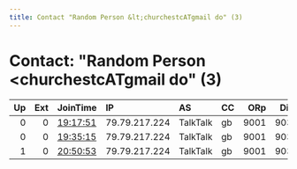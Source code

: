 ```yaml
---
title: Contact "Random Person &lt;churchestcATgmail do" (3)
---
```


# Contact: "Random Person &lt;churchestcATgmail do" (3)

|   Up |   Ext | JoinTime                                                                                            | IP            | AS       | CC   |   ORp |   Dirp | OS    | Version   | Nickname    |   eFamMembers |
|-----:|------:|:----------------------------------------------------------------------------------------------------|:--------------|:---------|:-----|------:|-------:|:------|:----------|:------------|--------------:|
|    0 |     0 | [19:17:51](https://metrics.torproject.org/rs.html#details/8580B8BFF722496F81E1F6E4E6FB824A181235E4) | 79.79.217.224 | TalkTalk | gb   |  9001 |   9030 | Linux | 0.4.0.5   | bigflamingo |             1 |
|    0 |     0 | [19:35:15](https://metrics.torproject.org/rs.html#details/47D6876AFD53A5B482AC57C649E3A18EC3515863) | 79.79.217.224 | TalkTalk | gb   |  9001 |   9030 | Linux | 0.4.0.5   | bigflamingo |             1 |
|    1 |     0 | [20:50:53](https://metrics.torproject.org/rs.html#details/E727DFCED859D0ECC914E75185D90BFB09E9555E) | 79.79.217.224 | TalkTalk | gb   |  9001 |   9030 | Linux | 0.4.0.5   | bigflamingo |             1 |
